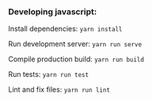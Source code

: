 
### Developing javascript:

Install dependencies: `yarn install`

Run development server: `yarn run serve`

Compile production build: `yarn run build`

Run tests: `yarn run test`

Lint and fix files: `yarn run lint`
